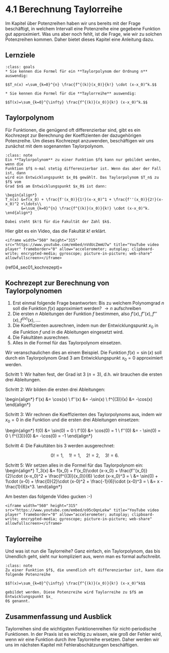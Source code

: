 # 4.1 Berechnung Taylorreihe

Im Kapitel über Potenzreihen haben wir uns bereits mit der Frage beschäftigt, in
welchem Intervall eine Potenzreihe eine gegebene Funktion gut approximiert. Was
uns aber noch fehlt, ist die Frage, wie wir zu solchen Potenzreihen kommen. Daher
bietet dieses Kapitel eine Anleitung dazu.

## Lernziele

```{admonition} Lernziele
:class: goals
* Sie kennen die Formel für ein **Taylorpolynom der Ordnung n** auswendig:

$$T_n(x) =\sum_{k=0}^{n} \frac{f^{(k)}(x_0)}{k!} \cdot (x-x_0)^k.$$

* Sie kennen die Formel für die **Taylorreihe** auswendig:

$$T(x)=\sum_{k=0}^{\infty} \frac{f^{(k)}(x_0)}{k!} (x-x_0)^k.$$

```

## Taylorpolynom

Für Funktionen, die genügend oft differenzierbar sind, gibt es ein Kochrezept
zur Berechnung der Koeffizienten der dazugehörigen Potenzreihe. Um dieses
Kochrezept anzuwenden, beschäftigen wir uns zunächst mit dem sogenannten
Taylorpolynom.

```{admonition} Was ist ... ein Taylorpolynom?
:class: note
Ein **Taylorpolynom** zu einer Funktion $f$ kann nur gebildet werden, wenn die
Funktion $f$ n-mal stetig differenzierbar ist. Wenn das aber der Fall ist, dann
wird ein Entwicklungspunkt $x_0$ gewählt. Das Taylorpolynom $T_n$ zu $f$ vom
Grad $n$ am Entwicklungspunkt $x_0$ ist dann:

\begin{align*}
T_n(x) &=f(x_0) + \frac{f'(x_0)}{1!}(x-x_0)^1 + \frac{f''(x_0)}{2!}(x-x_0)^2 +\ldots\\
       &=\sum_{k=0}^{n} \frac{f^{(k)}(x_0)}{k!} \cdot (x-x_0)^k.
\end{align*}

Dabei steht $k!$ für die Fakultät der Zahl $k$.
```

Hier gibt es ein Video, das die Fakultät $k!$ erklärt.

```{dropdown} Video zu "Fakultät" von Mathematrick
<iframe width="560" height="315" src="https://www.youtube.com/embed/nVdUcZmmU7w" title="YouTube video player" frameborder="0" allow="accelerometer; autoplay; clipboard-write; encrypted-media; gyroscope; picture-in-picture; web-share" allowfullscreen></iframe>
```

(ref04_sec01_kochrezept)=

## Kochrezept zur Berechnung von Taylorpolynomen

1. Erst einmal folgende Frage beantworten: Bis zu welchem Polynomgrad $n$ soll
   die Funktion $f(x)$ approximiert werden? $\rightarrow n$ aufschreiben
2. Die ersten $n$ Ableitungen der Funktion $f$ bestimmen, also $f'(x), f''(x),
   f'''(x), f^{(iv)}(x), \ldots$.
3. Die Koeffizienten ausrechnen, indem nun der Entwicklungspunkt $x_0$ in die
   Funktion $f$ und in die Ableitungen eingesetzt wird.
4. Die Fakultäten ausrechnen.
5. Alles in die Formel für das Taylorpolynom einsetzen.

Wir veranschaulichen dies an einem Beispiel. Die Funktion $f(x)=\sin(x)$ soll durch
ein Taylorpolynom Grad 3 am Entwicklungspunkt $x_0=0$ approximiert werden.

Schritt 1: Wir halten fest, der Grad ist 3 ($n=3$), d.h. wir brauchen die
ersten drei Ableitungen.

Schritt 2: Wir bilden die ersten drei Ableitungen:

\begin{align*}
f'(x)  &= \cos(x) \\
f''(x) &= -\sin(x) \\
f^{(3)}(x) &= -\cos(x) \end{align*}

Schritt 3: Wir rechnen die Koeffizienten des Taylorpolynoms aus, indem wir $x_0
= 0$ in die Funktion und die ersten drei Ableitungen einsetzen:

\begin{align*}
f(0) &= \sin(0) = 0 \\
f'(0) &= \cos(0) = 1 \\
f''(0) &= - \sin(0) = 0 \\
f^{(3)}(0) &= -\cos(0) = -1 \end{align*}

Schritt 4: Die Fakultäten bis 3 werden ausgerechnet:

$$0!=1, \quad 1!=1, \quad 2!=2, \quad 3!=6.$$

Schritt 5: Wir setzen alles in die Formel für das Taylorpolynom ein:
\begin{align*} T_3(x) &= f(x_0) + f'(x_0)\cdot (x-x_0) + \frac{f''(x_0)}{2}\cdot
(x-x_0)^2 + \frac{f^{(3)}(x_0)}{6} \cdot (x-x_0)^3 = \\
    &= \sin(0) + 1\cdot (x-0) + \frac{0}{2}\cdot (x-0)^2 + \frac{-1}{6}\cdot (x-0)^3 = \\
    &= x - \frac{1}{6}x^3.
\end{align*}

Am besten das folgende Video gucken :-)

```{dropdown} Video zu "Taylorpolynom berechnen" von Mathematrick
<iframe width="560" height="315" src="https://www.youtube.com/embed/o95cOqnLekw" title="YouTube video player" frameborder="0" allow="accelerometer; autoplay; clipboard-write; encrypted-media; gyroscope; picture-in-picture; web-share" allowfullscreen></iframe>
```

## Taylorreihe

Und was ist nun die Taylorreihe? Ganz einfach, ein Taylorpolynom, das bis
Unendlich geht, sieht nur kompliziert aus, wenn man es formal aufschreibt.

```{admonition} Was ist ... eine Taylorreihe?
:class: note
Zu einer Funktion $f$, die unendlich oft differenzierbar ist, kann die folgende Potenzreihe

$$T(x)=\sum_{k=0}^{\infty} \frac{f^{(k)}(x_0)}{k!} (x-x_0)^k$$

gebildet werden. Diese Potenzreihe wird Taylorreihe zu $f$ am Entwicklungspunkt $x_
0$ genannt.
```

## Zusammenfassung und Ausblick

Taylorreihen sind die wichtigsten Funktionenreihen für nicht-periodische
Funktionen. In der Praxis ist es wichtig zu wissen, wie groß der Fehler wird,
wenn wir eine Funktion durch ihre Taylorreihe ersetzen. Daher werden wir uns im
nächsten Kapitel mit Fehlerabschätzungen beschäftigen.
